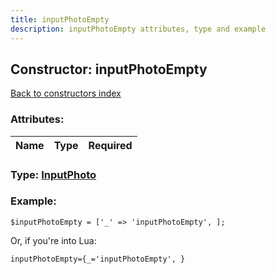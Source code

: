 ```yaml
---
title: inputPhotoEmpty
description: inputPhotoEmpty attributes, type and example
---
```

## Constructor: inputPhotoEmpty  
[Back to constructors index](index.md)



### Attributes:

| Name     |    Type       | Required |
|----------|:-------------:|---------:|



### Type: [InputPhoto](../types/InputPhoto.md)


### Example:

```
$inputPhotoEmpty = ['_' => 'inputPhotoEmpty', ];
```  

Or, if you're into Lua:  


```
inputPhotoEmpty={_='inputPhotoEmpty', }

```


